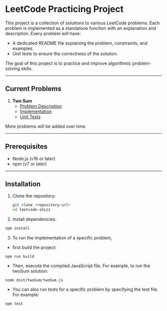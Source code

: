 # LeetCode Practicing Project

This project is a collection of solutions to various LeetCode problems. Each problem is implemented as a standalone function with an explanation and description. Every problem will have:

- A dedicated README file explaining the problem, constraints, and examples.
- Unit tests to ensure the correctness of the solution.

The goal of this project is to practice and improve algorithmic problem-solving skills.

---

## Current Problems

1. **Two Sum**
   - [Problem Description](./twoSum/README.md)
   - [Implementation](./twoSum/twoSum.ts)
   - [Unit Tests](./twoSum/twoSum.test.ts)

More problems will be added over time.

---

## Prerequisites

- Node.js (v16 or later)
- npm (v7 or later)

---

## Installation

1. Clone the repository:
   ```bash
   git clone <repository-url>
   cd leetcode-shizz
   ```
2. Install dependencies:

```bash
npm install
```

3. To run the implementation of a specific problem,

- first build the project:

```
npm run build
```

- Then, execute the compiled JavaScript file. For example, to run the twoSum solution:

```
node dist/twoSum/twoSum.js
```

- You can also run tests for a specific problem by specifying the test file. For example:

```
npm test
```
